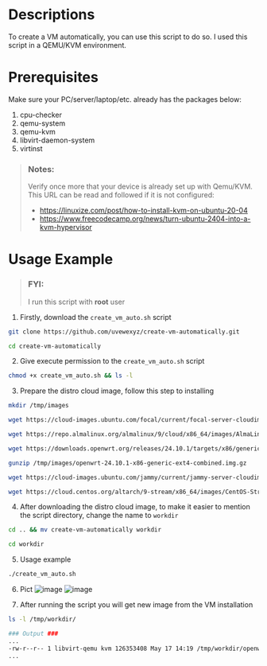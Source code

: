 # Descriptions
To create a VM automatically, you can use this script to do so. I used this script in a QEMU/KVM environment.

# Prerequisites
Make sure your PC/server/laptop/etc. already has the packages below:
1. cpu-checker
2. qemu-system
3. qemu-kvm
4. libvirt-daemon-system
5. virtinst

> ### Notes:
> Verify once more that your device is already set up with Qemu/KVM. This URL can be read and followed if it is not configured:
> - https://linuxize.com/post/how-to-install-kvm-on-ubuntu-20-04
> - https://www.freecodecamp.org/news/turn-ubuntu-2404-into-a-kvm-hypervisor

# Usage Example
> ### FYI:
> I run this script with **root** user

1. Firstly, download the `create_vm_auto.sh` script
```bash
git clone https://github.com/uvewexyz/create-vm-automatically.git
```
```bash
cd create-vm-automatically
```

2. Give execute permission to the `create_vm_auto.sh` script
```bash
chmod +x create_vm_auto.sh && ls -l
```

3. Prepare the distro cloud image, follow this step to installing
```bash
mkdir /tmp/images
```
```bash
wget https://cloud-images.ubuntu.com/focal/current/focal-server-cloudimg-amd64.img -O /tmp/images/focal-server-cloudimg-amd64.img
```
```bash
wget https://repo.almalinux.org/almalinux/9/cloud/x86_64/images/AlmaLinux-9-GenericCloud-latest.x86_64.qcow2 -O /tmp/images/almaLinux9-latest.x86_64.img
```
```bash
wget https://downloads.openwrt.org/releases/24.10.1/targets/x86/generic/openwrt-24.10.1-x86-generic-generic-ext4-combined.img.gz -O /tmp/images/openwrt-24.10.1-x86-generic-ext4-combined.img.gz

gunzip /tmp/images/openwrt-24.10.1-x86-generic-ext4-combined.img.gz
```
```bash
wget https://cloud-images.ubuntu.com/jammy/current/jammy-server-cloudimg-amd64.img -O /tmp/images/jammy-server-cloudimg-amd64.img
```
```bash
wget https://cloud.centos.org/altarch/9-stream/x86_64/images/CentOS-Stream-GenericCloud-9-latest.x86_64.qcow2 -O /tmp/images/centos-stream9-latest.img  
```

4. After downloading the distro cloud image, to make it easier to mention the script directory, change the name to `workdir`
```bash
cd .. && mv create-vm-automatically workdir
```
```bash
cd workdir
```

5. Usage example
```bash
./create_vm_auto.sh
```

6. Pict
![image](https://github.com/user-attachments/assets/221769b9-c7cc-4f0e-ad8b-a508a73b5b7c)
![image](https://github.com/user-attachments/assets/75f98b04-1d98-4c72-b70a-fac85ca5ea38)

7. After running the script you will get new image from the VM installation
```bash
ls -l /tmp/workdir/

### Output ###
...
-rw-r--r-- 1 libvirt-qemu kvm 126353408 May 17 14:19 /tmp/workdir/openwrt-17_05_25_14_18_47.img
...
```

